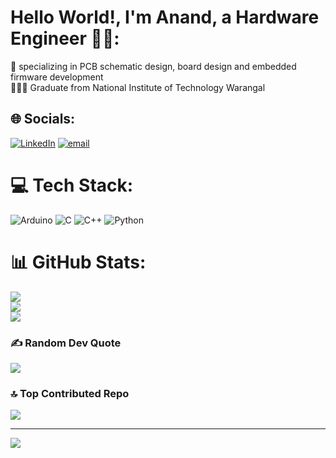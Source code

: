 # Hello World!, I'm Anand, a Hardware Engineer 👋🏼:
🛜 specializing in PCB schematic design, board design and embedded firmware development<br>👨🏼‍🎓 Graduate from National Institute of Technology Warangal<br>


## 🌐 Socials:
[![LinkedIn](https://img.shields.io/badge/LinkedIn-%230077B5.svg?logo=linkedin&logoColor=white)](https://linkedin.com/in/anandakrishnan-nitw) [![email](https://img.shields.io/badge/Email-D14836?logo=gmail&logoColor=white)](mailto:anandakrishnan.r123@gmail.com) 

# 💻 Tech Stack:
![Arduino](https://img.shields.io/badge/-Arduino-00979D?style=for-the-badge&logo=Arduino&logoColor=white) ![C](https://img.shields.io/badge/c-%2300599C.svg?style=for-the-badge&logo=c&logoColor=white) ![C++](https://img.shields.io/badge/c++-%2300599C.svg?style=for-the-badge&logo=c%2B%2B&logoColor=white) ![Python](https://img.shields.io/badge/python-3670A0?style=for-the-badge&logo=python&logoColor=ffdd54)
# 📊 GitHub Stats:
![](https://github-readme-stats.vercel.app/api?username=anandakrishnanr-nitw&theme=holi&hide_border=false&include_all_commits=false&count_private=false)<br/>
![](https://nirzak-streak-stats.vercel.app/?user=anandakrishnanr-nitw&theme=holi&hide_border=false)<br/>
![](https://github-readme-stats.vercel.app/api/top-langs/?username=anandakrishnanr-nitw&theme=holi&hide_border=false&include_all_commits=false&count_private=false&layout=compact)

### ✍️ Random Dev Quote
![](https://quotes-github-readme.vercel.app/api?type=horizontal&theme=radical)

### 🔝 Top Contributed Repo
![](https://github-contributor-stats.vercel.app/api?username=anandakrishnanr-nitw&limit=5&theme=dark&combine_all_yearly_contributions=true)

---
[![](https://visitcount.itsvg.in/api?id=anandakrishnanr-nitw&icon=0&color=0)](https://visitcount.itsvg.in)

<!-- Proudly created with GPRM ( https://gprm.itsvg.in ) -->
